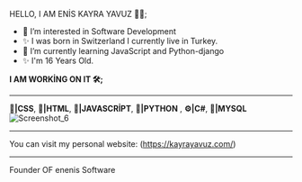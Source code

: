 HELLO, I AM ENİS KAYRA YAVUZ 👨‍💻;
- 👀 I’m interested in Software Development
- ✨ I was born in Switzerland I currently live in Turkey.
- 🌱 I’m currently learning JavaScript and Python-django
- ✨ I'm 16 Years Old.

<b>I AM WORKİNG ON IT 🛠️;</b>
<hr>

<b>📙|CSS</b>, <b>📕|HTML</b>, <b>📒|JAVASCRİPT</b>, <b>📘|PYTHON</b> , <b>⚙️|C#</b>,  <b>💾|MYSQL</b> 
![Screenshot_6](https://user-images.githubusercontent.com/99321522/204550024-cf7db7b1-afd9-4454-a967-edf717780633.png)
<hr>

You can visit my personal website: (https://kayrayavuz.com/)
<!---
enenis/enenis is a ✨ special ✨ repository because its `README.md` (this file) appears on your GitHub profile.
You can click the Preview link to take a look at your changes.
--->
<hr>

Founder OF enenis Software

